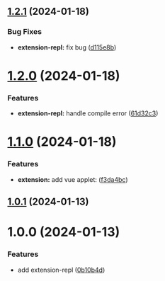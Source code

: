 ## [1.2.1](https://github.com/purocean/yank-note-extension/compare/extension-repl-1.2.0...extension-repl-1.2.1) (2024-01-18)


### Bug Fixes

* **extension-repl:** fix bug ([d115e8b](https://github.com/purocean/yank-note-extension/commit/d115e8b3672d5d703c2d79e3552d1cc945489b42))



# [1.2.0](https://github.com/purocean/yank-note-extension/compare/extension-repl-1.1.0...extension-repl-1.2.0) (2024-01-18)


### Features

* **extension-repl:** handle compile error ([61d32c3](https://github.com/purocean/yank-note-extension/commit/61d32c3fd71032b4882779a85e34a814b3e25bbc))



# [1.1.0](https://github.com/purocean/yank-note-extension/compare/extension-repl-1.0.1...extension-repl-1.1.0) (2024-01-18)


### Features

* **extension:** add vue applet: ([f3da4bc](https://github.com/purocean/yank-note-extension/commit/f3da4bc9c296b77a5af4d3126bb9a28b350c8ccf))



## [1.0.1](https://github.com/purocean/yank-note-extension/compare/extension-repl-1.0.0...extension-repl-1.0.1) (2024-01-13)



# 1.0.0 (2024-01-13)


### Features

* add extension-repl ([0b10b4d](https://github.com/purocean/yank-note-extension/commit/0b10b4d7f91ba9ad99693cb4145cde2bee92ca84))



